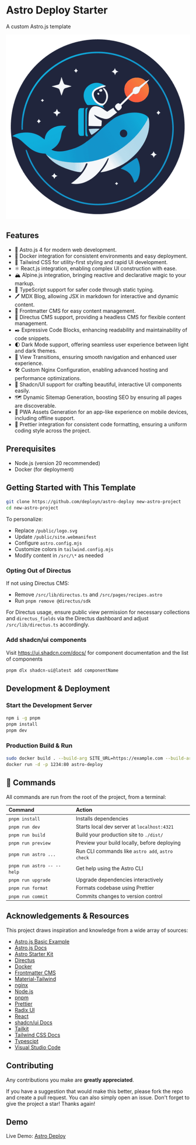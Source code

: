 # Astro Deploy Starter

A custom Astro.js template

![Logo](./public/pwa-512x512.png)

## Features

- 🚀 Astro.js 4 for modern web development.
- 🐳 Docker integration for consistent environments and easy deployment.
- 🍃 Tailwind CSS for utility-first styling and rapid UI development.
- ⚛️ React.js integration, enabling complex UI construction with ease.
- 🏔️ Alpine.js integration, bringing reactive and declarative magic to your markup.
- 📘 TypeScript support for safer code through static typing.
- 🖊️ MDX Blog, allowing JSX in markdown for interactive and dynamic content.
- 🔖 Frontmatter CMS for easy content management.
- 🐇 Directus CMS support, providing a headless CMS for flexible content management.
- ✒️ Expressive Code Blocks, enhancing readability and maintainability of code snippets.
- 🌓 Dark Mode support, offering seamless user experience between light and dark themes.
- 🌟 View Transitions, ensuring smooth navigation and enhanced user experience.
- 🛠 Custom Nginx Configuration, enabling advanced hosting and performance optimizations.
- 🎨 Shadcn/UI support for crafting beautiful, interactive UI components easily.
- 🗺 Dynamic Sitemap Generation, boosting SEO by ensuring all pages are discoverable.
- 📱 PWA Assets Generation for an app-like experience on mobile devices, including offline support.
- 💅 Prettier integration for consistent code formatting, ensuring a uniform coding style across the project.

## Prerequisites

- Node.js (version 20 recommended)
- Docker (for deployment)

## Getting Started with This Template

```sh
git clone https://github.com/deployn/astro-deploy new-astro-project
cd new-astro-project
```

To personalize:

- Replace `/public/logo.svg`
- Update `/public/site.webmanifest`
- Configure `astro.config.mjs`
- Customize colors in `tailwind.config.mjs`
- Modify content in `/src/\*` as needed

### Opting Out of Directus

If not using Directus CMS:

- Remove `/src/lib/directus.ts` and `/src/pages/recipes.astro`
- Run `pnpm remove @directus/sdk`

For Directus usage, ensure public view permission for necessary collections and `directus_fields` via the Directus dashboard and adjust `/src/lib/directus.ts` accordingly.

### Add shadcn/ui components

Visit <https://ui.shadcn.com/docs/> for component documentation and the list of components

```sh
pnpm dlx shadcn-ui@latest add componentName
```

## Development & Deployment

### Start the Development Server

```sh
npm i -g pnpm
pnpm install
pnpm dev
```

### Production Build & Run

```sh
sudo docker build . --build-arg SITE_URL=https://example.com --build-arg DIRECTUS_URL=https://example.directus.com -t astro-deploy
docker run -d -p 1234:80 astro-deploy
```

## 🧞 Commands

All commands are run from the root of the project, from a terminal:

| Command                    | Action                                           |
| :------------------------- | :----------------------------------------------- |
| `pnpm install`             | Installs dependencies                            |
| `pnpm run dev`             | Starts local dev server at `localhost:4321`      |
| `pnpm run build`           | Build your production site to `./dist/`          |
| `pnpm run preview`         | Preview your build locally, before deploying     |
| `pnpm run astro ...`       | Run CLI commands like `astro add`, `astro check` |
| `pnpm run astro -- --help` | Get help using the Astro CLI                     |
| `pnpm run upgrade`         | Upgrade dependencies interactively               |
| `pnpm run format`          | Formats codebase using Prettier                  |
| `pnpm run commit`          | Commits changes to version control               |

## Acknowledgements & Resources

This project draws inspiration and knowledge from a wide array of sources:

- [Astro.js Basic Example](https://github.com/withastro/astro/tree/main/examples/basics)
- [Astro.js Docs](https://docs.astro.build/)
- [Astro Starter Kit](https://github.com/zankhq/astro-starter)
- [Directus](https://directus.io/)
- [Docker](https://www.docker.com/)
- [Frontmatter CMS](https://frontmatter.codes/)
- [Material-Tailwind](https://www.material-tailwind.com/)
- [nginx](https://www.nginx.com/)
- [Node.js](https://nodejs.org/en)
- [pnpm](https://pnpm.io/)
- [Prettier](https://prettier.io/)
- [Radix UI](https://www.radix-ui.com/)
- [React](https://react.dev/)
- [shadcn/ui Docs](https://ui.shadcn.com/docs)
- [Tailkit](https://tailkit.com/)
- [Tailwind CSS Docs](https://tailwindcss.com/docs/)
- [Typescipt](https://www.typescriptlang.org/)
- [Visual Studio Code](https://code.visualstudio.com/)

## Contributing

Any contributions you make are **greatly appreciated**.

If you have a suggestion that would make this better, please fork the repo and create a pull request. You can also simply open an issue.
Don't forget to give the project a star! Thanks again!

## Demo

Live Demo: [Astro Deploy](https://astro.deployn.de)
